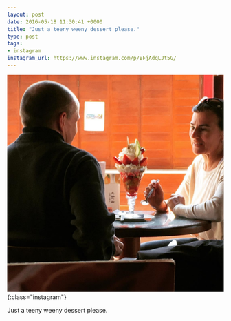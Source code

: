 ```yaml
---
layout: post
date: 2016-05-18 11:30:41 +0000
title: "Just a teeny weeny dessert please."
type: post
tags:
- instagram
instagram_url: https://www.instagram.com/p/BFjAdqLJt5G/
---
```


![Instagram - BFjAdqLJt5G](/img/BFjAdqLJt5G.jpg){:class="instagram"}

Just a teeny weeny dessert please.
